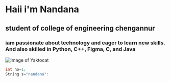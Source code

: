 # Haii i'm Nandana
## student of college of engineering chengannur
### iam  passionate about technology and eager to learn new skills. And also skilled in Python, C++, Figma, C, and Java
![Image of Yaktocat](https://cdn.pixabay.com/photo/2023/03/04/20/44/student-cartoon-7830116_1280.png)
~~~c
int no=1;
String s="nandana":
~~~
